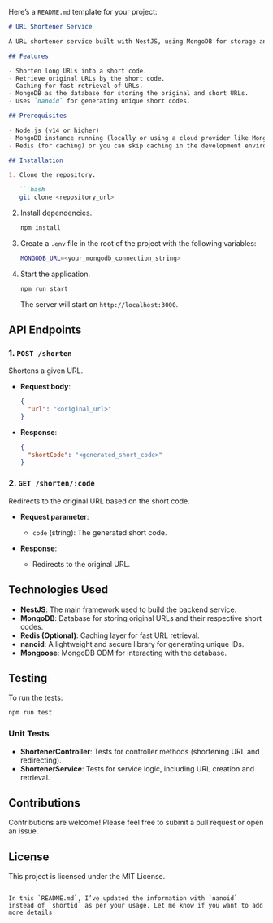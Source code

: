 Here’s a `README.md` template for your project:

```markdown
# URL Shortener Service

A URL shortener service built with NestJS, using MongoDB for storage and caching with Redis. This project allows you to create short URLs and retrieve the original URL from a short code.

## Features

- Shorten long URLs into a short code.
- Retrieve original URLs by the short code.
- Caching for fast retrieval of URLs.
- MongoDB as the database for storing the original and short URLs.
- Uses `nanoid` for generating unique short codes.

## Prerequisites

- Node.js (v14 or higher)
- MongoDB instance running (locally or using a cloud provider like MongoDB Atlas)
- Redis (for caching) or you can skip caching in the development environment.

## Installation

1. Clone the repository.

   ```bash
   git clone <repository_url>
   ```

2. Install dependencies.

   ```bash
   npm install
   ```

3. Create a `.env` file in the root of the project with the following variables:

   ```bash
   MONGODB_URL=<your_mongodb_connection_string>
   ```

4. Start the application.

   ```bash
   npm run start
   ```

   The server will start on `http://localhost:3000`.

## API Endpoints

### 1. `POST /shorten`

Shortens a given URL.

- **Request body**:

   ```json
   {
     "url": "<original_url>"
   }
   ```

- **Response**:

   ```json
   {
     "shortCode": "<generated_short_code>"
   }
   ```

### 2. `GET /shorten/:code`

Redirects to the original URL based on the short code.

- **Request parameter**:

   - `code` (string): The generated short code.

- **Response**:

   - Redirects to the original URL.

## Technologies Used

- **NestJS**: The main framework used to build the backend service.
- **MongoDB**: Database for storing original URLs and their respective short codes.
- **Redis (Optional)**: Caching layer for fast URL retrieval.
- **nanoid**: A lightweight and secure library for generating unique IDs.
- **Mongoose**: MongoDB ODM for interacting with the database.

## Testing

To run the tests:

```bash
npm run test
```

### Unit Tests

- **ShortenerController**: Tests for controller methods (shortening URL and redirecting).
- **ShortenerService**: Tests for service logic, including URL creation and retrieval.

## Contributions

Contributions are welcome! Please feel free to submit a pull request or open an issue.

## License

This project is licensed under the MIT License.
```

In this `README.md`, I’ve updated the information with `nanoid` instead of `shortid` as per your usage. Let me know if you want to add more details!